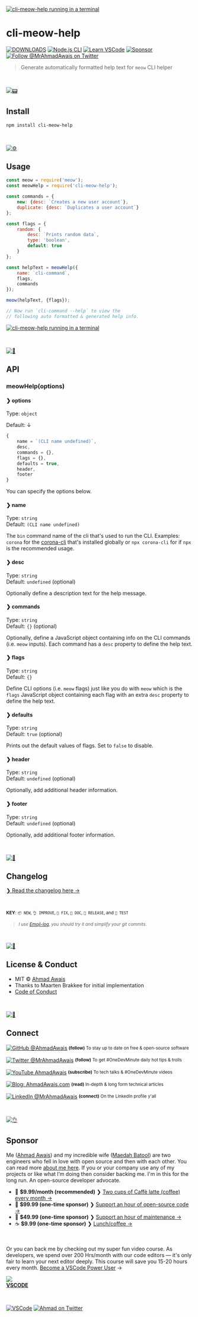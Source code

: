 [![cli-meow-help running in a terminal](./.github/cli-meow-help.png)](./../../)

# cli-meow-help

[![DOWNLOADS](https://img.shields.io/npm/dt/cli-meow-help?label=DOWNLOADS%20%20❯&colorA=6A788D&colorB=6A788D&style=flat)](https://www.npmjs.com/package/cli-meow-help) [![Node.js CLI](https://img.shields.io/badge/-NodeCLI.com-gray.svg?colorB=6A788D&style=flat)](https://NodeCLI.com/?utm_source=FOSS) [![Learn VSCode](https://img.shields.io/badge/-VSCODE.pro-gray.svg?colorB=6A788D&style=flat)](https://VSCode.pro/?utm_source=FOSS) [![Sponsor](https://img.shields.io/badge/-Sponsor-gray.svg?colorB=6A788D&style=flat)](https://github.com/ahmadawais/sponsor?utm_source=FOSS)
[![Follow @MrAhmadAwais on Twitter](https://img.shields.io/badge/FOLLOW%20@MRAHMADAWAIS%20%E2%86%92-gray.svg?colorA=6A788D&colorB=6A788D&style=flat)](https://twitter.com/mrahmadawais/)

> Generate automatically formatted help text for `meow` CLI helper

<br>

[![📟](https://raw.githubusercontent.com/ahmadawais/stuff/master/images/git/install.png)](./../../)

## Install

```sh
npm install cli-meow-help
```

<br>

[![⚙️](https://raw.githubusercontent.com/ahmadawais/stuff/master/images/git/usage.png)](./../../)

## Usage

```js
const meow = require('meow');
const meowHelp = require('cli-meow-help');

const commands = {
	new: {desc: `Creates a new user account`},
	duplicate: {desc: `Duplicates a user account`}
};

const flags = {
	random: {
		desc: `Prints random data`,
		type: 'boolean',
		default: true
	}
};

const helpText = meowHelp({
	name: `cli-command`,
	flags,
	commands
});

meow(helpText, {flags});

// Now run `cli-command --help` to view the
// following auto formatted & generated help info.
```

[![cli-meow-help running in a terminal](./.github/cli-meow-help.png)](./../../)

<br />

[![📃](https://raw.githubusercontent.com/ahmadawais/stuff/master/images/git/options.png)](./../../)

## API

### meowHelp(options)

#### ❯ options

Type: `object`

Default: ↓

```js
{
	name = `(CLI name undefined)`,
	desc,
	commands = {},
	flags = {},
	defaults = true,
	header,
	footer
}
```

You can specify the options below.

#### ❯ name

Type: `string`<br>
Default: `(CLI name undefined)`

The `bin` command name of the cli that's used to run the CLI. Examples: `corona` for the [corona-cli](https://github.com/AhmadAwais/corona-cli) that's installed globally or `npx corona-cli` for if `npx` is the recommended usage.

#### ❯ desc

Type: `string`<br>
Default: `undefined` (optional)

Optionally define a description text for the help message.

#### ❯ commands

Type: `string`<br>
Default: `{}` (optional)

Optionally, define a JavaScript object containing info on the CLI commands (i.e. `meow` inputs). Each command has a `desc` property to define the help text.

#### ❯ flags

Type: `string`<br>
Default: `{}`

Define CLI options (i.e. `meow` flags) just like you do with `meow` which is the `flags` JavaScript object containing each flag with an extra `desc` property to define the help text.

#### ❯ defaults

Type: `string`<br>
Default: `true` (optional)

Prints out the default values of flags. Set to `false` to disable.

#### ❯ header

Type: `string`<br>
Default: `undefined` (optional)

Optionally, add additional header information.

#### ❯ footer

Type: `string`<br>
Default: `undefined` (optional)

Optionally, add additional footer information.

<br>

[![📝](https://raw.githubusercontent.com/ahmadawais/stuff/master/images/git/log.png)](changelog.md)

## Changelog

[❯ Read the changelog here →](changelog.md)

<br>

<small>**KEY**: `📦 NEW`, `👌 IMPROVE`, `🐛 FIX`, `📖 DOC`, `🚀 RELEASE`, and `🤖 TEST`

> _I use [Emoji-log](https://github.com/ahmadawais/Emoji-Log), you should try it and simplify your git commits._

</small>

<br>

[![📃](https://raw.githubusercontent.com/ahmadawais/stuff/master/images/git/license.png)](./../../)

## License & Conduct

- MIT © [Ahmad Awais](https://twitter.com/MrAhmadAwais/)
- Thanks to Maarten Brakkee for initial implementation
- [Code of Conduct](code-of-conduct.md)

<br>

[![🙌](https://raw.githubusercontent.com/ahmadawais/stuff/master/images/git/connect.png)](./../../)

## Connect

<div align="left">
    <p><a href="https://github.com/ahmadawais"><img alt="GitHub @AhmadAwais" align="center" src="https://img.shields.io/badge/GITHUB-gray.svg?colorB=6cc644&style=flat" /></a>&nbsp;<small><strong>(follow)</strong> To stay up to date on free & open-source software</small></p>
    <p><a href="https://twitter.com/MrAhmadAwais/"><img alt="Twitter @MrAhmadAwais" align="center" src="https://img.shields.io/badge/TWITTER-gray.svg?colorB=1da1f2&style=flat" /></a>&nbsp;<small><strong>(follow)</strong> To get #OneDevMinute daily hot tips & trolls</small></p>
    <p><a href="https://www.youtube.com/AhmadAwais"><img alt="YouTube AhmadAwais" align="center" src="https://img.shields.io/badge/YOUTUBE-gray.svg?colorB=ff0000&style=flat" /></a>&nbsp;<small><strong>(subscribe)</strong> To tech talks & #OneDevMinute videos</small></p>
    <p><a href="https://AhmadAwais.com/"><img alt="Blog: AhmadAwais.com" align="center" src="https://img.shields.io/badge/MY%20BLOG-gray.svg?colorB=4D2AFF&style=flat" /></a>&nbsp;<small><strong>(read)</strong> In-depth & long form technical articles</small></p>
    <p><a href="https://www.linkedin.com/in/MrAhmadAwais/"><img alt="LinkedIn @MrAhmadAwais" align="center" src="https://img.shields.io/badge/LINKEDIN-gray.svg?colorB=0077b5&style=flat" /></a>&nbsp;<small><strong>(connect)</strong> On the LinkedIn profile y'all</small></p>
</div>

<br>

[![👌](https://raw.githubusercontent.com/ahmadawais/stuff/master/images/git/sponsor.png)](./../../)

## Sponsor

Me ([Ahmad Awais](https://twitter.com/mrahmadawais/)) and my incredible wife ([Maedah Batool](https://twitter.com/MaedahBatool/)) are two engineers who fell in love with open source and then with each other. You can read more [about me here](https://ahmadawais.com/about). If you or your company use any of my projects or like what I’m doing then consider backing me. I'm in this for the long run. An open-source developer advocate.

- 🌟  **$9.99/month (recommended)** ❯ [Two cups of Caffè latte (coffee) every month →](https://pay.paddle.com/checkout/540217)
- 🚀  **$99.99 (one-time sponsor)** ❯ [Support an hour of open-source code →](https://pay.paddle.com/checkout/515568)
- 🔰  **$49.99 (one-time sponsor)** ❯ [Support an hour of maintenance →](https://pay.paddle.com/checkout/527253)
- ☕️  **$9.99 (one-time sponsor)** ❯ [Lunch/coffee →](https://pay.paddle.com/checkout/527254)

<br>

Or you can back me by checking out my super fun video course. As developers, we spend over 200 Hrs/month with our code editors — it's only fair to learn your next editor deeply. This course will save you 15-20 hours every month.  <a href="https://vscode.pro/?utm_source=FOSS" target="_blank">Become a VSCode Power User</a> →</p>

<a href="https://vscode.pro/?utm_source=FOSS" target="_blank"><img src="https://raw.githubusercontent.com/ahmadawais/stuff/master/images/vscodepro/VSCode.jpeg" /><br><strong>VSCODE</strong></a>

<br>

[![VSCode](https://img.shields.io/badge/-VSCode.pro%20%E2%86%92-gray.svg?colorB=4D2AFF&style=flat)](https://VSCode.pro/?utm_source=FOSS)
[![Ahmad on Twitter](https://img.shields.io/twitter/follow/mrahmadawais.svg?style=social&label=Follow%20@MrAhmadAwais)](https://twitter.com/mrahmadawais/)
